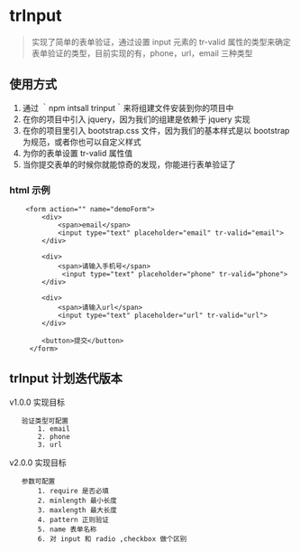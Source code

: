 # trInput

> 实现了简单的表单验证，通过设置 input 元素的 tr-valid 属性的类型来确定表单验证的类型，目前实现的有，phone，url，email 三种类型

## 使用方式

1. 通过 ｀npm intsall trinput｀来将组建文件安装到你的项目中
2. 在你的项目中引入 jquery，因为我们的组建是依赖于 jquery 实现
3. 在你的项目里引入 bootstrap.css 文件，因为我们的基本样式是以 bootstrap 为规范，或者你也可以自定义样式
4. 为你的表单设置 tr-valid 属性值
5. 当你提交表单的时候你就能惊奇的发现，你能进行表单验证了


### html 示例

        <form action="" name="demoForm">
            <div>
                <span>email</span>
                <input type="text" placeholder="email" tr-valid="email">
            </div>
        
            <div>
                <span>请输入手机号</span>
                 <input type="text" placeholder="phone" tr-valid="phone">
            </div>

            <div>
                <span>请输入url</span>
                <input type="text" placeholder="url" tr-valid="url">
            </div>

            <button>提交</button>
         </form>


##  trInput 计划迭代版本

 v1.0.0 实现目标
 
       验证类型可配置
           1. email
           2. phone
           3. url
 
 v2.0.0 实现目标
 
       参数可配置
           1. require 是否必填
           2. minlength 最小长度
           3. maxlength 最大长度
           4. pattern 正则验证
           5. name 表单名称
           6. 对 input 和 radio ,checkbox 做个区别